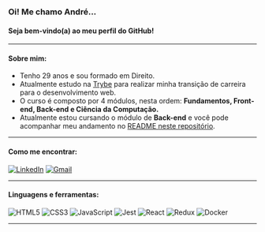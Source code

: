 ### Oi! Me chamo André... 
#### Seja bem-vindo(a) ao meu perfil do GitHub!

--------------------------------------

#### Sobre mim:

- Tenho 29 anos e sou formado em Direito.
- Atualmente estudo na [Trybe](https://www.betrybe.com/) para realizar minha transição de carreira para o desenvolvimento web.
- O curso é composto por 4 módulos, nesta ordem: <b>Fundamentos, Front-end, Back-end e Ciência da Computação.</b>
- Atualmente estou cursando o módulo de <b>Back-end</b> e você pode acompanhar meu andamento no [README neste repositório](https://github.com/andre-usf/trybe-exercicios).

--------------------------------------

#### Como me encontrar:
[![LinkedIn](https://img.shields.io/badge/linkedin-%230077B5.svg?style=for-the-badge&logo=linkedin&logoColor=white)](https://www.linkedin.com/in/andrefretta/)
[![Gmail](https://img.shields.io/badge/Gmail-D14836?style=for-the-badge&logo=gmail&logoColor=white)](mailto:andrefretta@gmail.com)

--------------------------------------

#### Linguagens e ferramentas:

![HTML5](https://img.shields.io/badge/html5-%23E34F26.svg?style=for-the-badge&logo=html5&logoColor=white)
![CSS3](https://img.shields.io/badge/css3-%231572B6.svg?style=for-the-badge&logo=css3&logoColor=white)
![JavaScript](https://img.shields.io/badge/javascript-%23323330.svg?style=for-the-badge&logo=javascript&logoColor=%23F7DF1E)
![Jest](https://img.shields.io/badge/-jest-%23C21325?style=for-the-badge&logo=jest&logoColor=white)
![React](https://img.shields.io/badge/react-%2320232a.svg?style=for-the-badge&logo=react&logoColor=%2361DAFB)
![Redux](https://img.shields.io/badge/redux-%23593d88.svg?style=for-the-badge&logo=redux&logoColor=white)
![Docker](https://img.shields.io/badge/docker-%230db7ed.svg?style=for-the-badge&logo=docker&logoColor=white)
 
--------------------------------------
    
<!-- [![Top Langs](https://github-readme-stats.vercel.app/api/top-langs/?username=andre-usf&layout=compact)](https://github.com/andre-usf/github-readme-stats) -->

<!-- ![GitHub](https://img.shields.io/badge/github-%23121011.svg?style=for-the-badge&logo=github&logoColor=white)
![Visual Studio Code](https://img.shields.io/badge/Visual%20Studio%20Code-0078d7.svg?style=for-the-badge&logo=visual-studio-code&logoColor=white)
![Slack](https://img.shields.io/badge/Slack-4A154B?style=for-the-badge&logo=slack&logoColor=white)
![Trello](https://img.shields.io/badge/Trello-%23026AA7.svg?style=for-the-badge&logo=Trello&logoColor=white)
![Zoom](https://img.shields.io/badge/Zoom-2D8CFF?style=for-the-badge&logo=zoom&logoColor=white) -->





<!--
**andre-usf/andre-usf** is a ✨ _special_ ✨ repository because its `README.md` (this file) appears on your GitHub profile.

Here are some ideas to get you started:

- 🔭 I’m currently working on ...
- 🌱 I’m currently learning ...
- 👯 I’m looking to collaborate on ...
- 🤔 I’m looking for help with ...
- 💬 Ask me about ...
- 📫 How to reach me: ...
- 😄 Pronouns: ...
- ⚡ Fun fact: ...
-->
